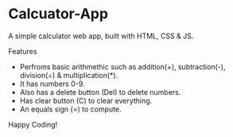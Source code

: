 # Calcuator-App
A simple calculator web app, built with HTML, CSS & JS.

Features

* Perfroms basic arithmethic such as addition(+), subtraction(-), division(÷) & multiplication(*).
* It has numbers 0-9.
* Also has a delete button (Del) to delete numbers.
* Has clear button (C) to clear everything.
* An equals sign (=) to compute.

Happy Coding!
